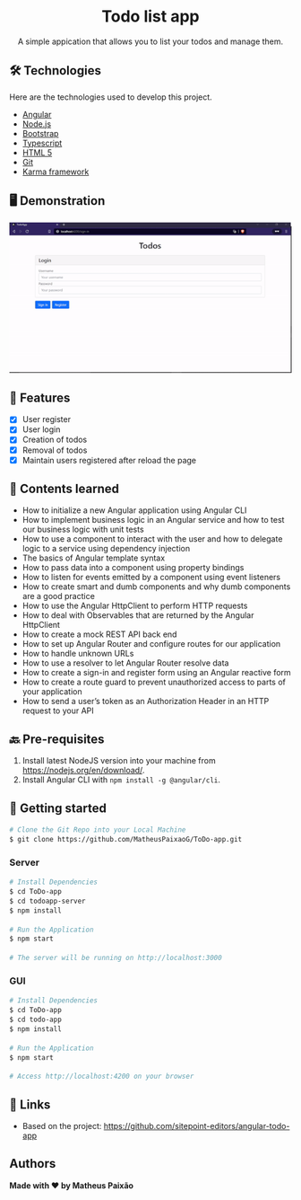 <h1 align="center">Todo list app</h1>
 
<p align="center">A simple appication that allows you to list your todos and manage them.</p>
 
 
## 🛠  Technologies
 
Here are the technologies used to develop this project.
 
* [Angular](https://angular.io/)
* [Node.js](https://nodejs.org/en/)
* [Bootstrap](https://getbootstrap.com/)
* [Typescript](https://www.typescriptlang.org/)
* [HTML 5](https://developer.mozilla.org/en-US/docs/Glossary/HTML5)
* [Git](https://git-scm.com/)
* [Karma framework](https://karma-runner.github.io/6.3/index.html)
 
## 🖥 Demonstration
<p align="center"><img alt="TodoApp" title="#TodoApp" src="./assets/ToDo-app_gif.gif" /></p>


## 📲 Features

- [x] User register
- [x] User login
- [x] Creation of todos
- [x] Removal of todos
- [x] Maintain users registered after reload the page

## 📖 Contents learned
* How to initialize a new Angular application using Angular CLI
* How to implement business logic in an Angular service and how to test our business logic with unit tests
* How to use a component to interact with the user and how to delegate logic to a service using dependency injection
* The basics of Angular template syntax
* How to pass data into a component using property bindings
* How to listen for events emitted by a component using event listeners
* How to create smart and dumb components and why dumb components are a good practice
* How to use the Angular HttpClient to perform HTTP requests
* How to deal with Observables that are returned by the Angular HttpClient
* How to create a mock REST API back end
* How to set up Angular Router and configure routes for our application
* How to handle unknown URLs
* How to use a resolver to let Angular Router resolve data
* How to create a sign-in and register form using an Angular reactive form
* How to create a route guard to prevent unauthorized access to parts of your application
* How to send a user’s token as an Authorization Header in an HTTP request to your API

## 🔙 Pre-requisites
1. Install latest NodeJS version into your machine from https://nodejs.org/en/download/.
2. Install Angular CLI with `npm install -g @angular/cli`.

## 🔰 Getting started
```bash
# Clone the Git Repo into your Local Machine
$ git clone https://github.com/MatheusPaixaoG/ToDo-app.git
```

###  Server
```bash
# Install Dependencies
$ cd ToDo-app
$ cd todoapp-server
$ npm install

# Run the Application
$ npm start

# The server will be running on http://localhost:3000
```

### GUI
```bash
# Install Dependencies
$ cd ToDo-app
$ cd todo-app
$ npm install

# Run the Application
$ npm start

# Access http://localhost:4200 on your browser
```
 
## 🔗 Links
 
  - Based on the project: https://github.com/sitepoint-editors/angular-todo-app 

 
## Authors
 
 **Made with ❤ by Matheus Paixão**
